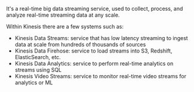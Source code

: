 It's a real-time big data streaming service, used to collect, process, and analyze real-time streaming data at any scale.

Within Kinesis there are a few systems such as:

- Kinesis Data Streams: service that has low latency streaming to ingest data at scale from hundreds of thousands of sources
- Kinesis Data Firehose: service to load streams into S3, Redshift, ElasticSearch, etc.
- Kinesis Data Analytics: service to perform real-time analytics on streams using SQL
- Kinesis Video Streams: service to monitor real-time video streams for analytics or ML

